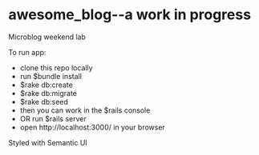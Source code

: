 awesome_blog--a work in progress
============

Microblog weekend lab

To run app: 
* clone this repo locally
* run $bundle install
* $rake db:create
* $rake db:migrate
* $rake db:seed
* then you can work in the $rails console
* OR run $rails server
* open http://localhost:3000/ in your browser


Styled with Semantic UI
